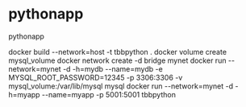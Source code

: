 # pythonapp
pythonapp

docker build --network=host -t tbbpython .
docker volume create mysql_volume
docker network create -d bridge mynet
docker run --network=mynet -d -h=mydb --name=mydb -e MYSQL_ROOT_PASSWORD=12345 -p 3306:3306 -v mysql_volume:/var/lib/mysql mysql
docker run --network=mynet -d -h=myapp --name=myapp -p 5001:5001 tbbpython
